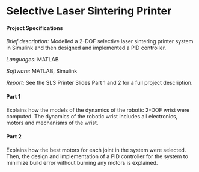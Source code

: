 # Selective Laser Sintering Printer 

#### Project Specifications

*Brief description:* Modelled a 2-DOF selective laser sintering printer system in Simulink and then designed and implemented a PID controller.

*Languages:* MATLAB

*Software:* MATLAB, Simulink

*Report:* See the SLS Printer Slides Part 1 and 2 for a full project description. 

#### Part 1 
Explains how the models of the dynamics of the robotic 2-DOF wrist were computed. The dynamics of the robotic wrist includes all electronics, motors and mechanisms of the wrist.

#### Part 2
Explains how the best motors for each joint in the system were selected. Then, the design and implementation of a PID controller for the system to minimize build error without burning any motors is explained.

